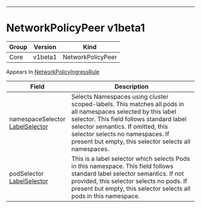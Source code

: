 

-----------
# NetworkPolicyPeer v1beta1



Group        | Version     | Kind
------------ | ---------- | -----------
Core | v1beta1 | NetworkPolicyPeer









<aside class="notice">
Appears In <a href="#networkpolicyingressrule-v1beta1">NetworkPolicyIngressRule</a> </aside>

Field        | Description
------------ | -----------
namespaceSelector <br /> [LabelSelector](#labelselector-unversioned) | Selects Namespaces using cluster scoped-labels.  This matches all pods in all namespaces selected by this label selector. This field follows standard label selector semantics. If omitted, this selector selects no namespaces. If present but empty, this selector selects all namespaces.
podSelector <br /> [LabelSelector](#labelselector-unversioned) | This is a label selector which selects Pods in this namespace. This field follows standard label selector semantics. If not provided, this selector selects no pods. If present but empty, this selector selects all pods in this namespace.






